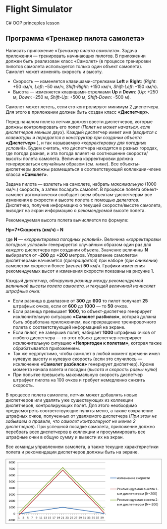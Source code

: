 # Flight Simulator
C# OOP princeples lesson

## Программа «Тренажер пилота самолета»

Написать приложение «*Тренажер пилота самолета*». Задача приложения — тренировать начинающих пилотов. В приложении должен быть реализован класс «Самолет» (в процессе тренировки пилотов самолета используется только один объект самолета). Самолет может изменять скорость и высоту.

- Скорость — изменяется клавишами-стрелками **Left** и **Right**: (*Right*: +50 км/ч, *Left*: –50 км/ч, *Shift-Right*: +150 км/ч, *Shift-Left*: –150 км/ч).
- Высота — изменяется клавишами-стрелками **Up** и **Down**: (*Up*: +250 м, *Down*: –250 м, *Shift-Up*: +500 м, *Shift-Down*: –500 м).

Самолет может лететь, если его контролируют минимум 2 диспетчера. Для этого в приложении должен быть создан класс **«Диспетчер»**.

Перед началом полета летчик должен ввести диспетчеров, которые должны контролировать его полет (*Полет не может начаться, если диспетчеров меньше двух*). Каждый диспетчер имеет имя (*вводится с клавиатуры и передается в конструктор при создании объекта **«Диспетчер»*** ), и так называемую *«корректировку для погодных условий»*. Будем считать, что диспетчера находятся в разных городах, где погода разная, и эта погода влияет на соотношение скорости/высоты полета самолета. Величина корректировки должна генерироваться случайным образом (*см. ниже*). Все объекты-диспетчеры должны размещаться в соответствующей коллекции-члене класса **«Самолет»**.

Задача пилота — взлететь на самолете, набрать *максимальную* (1000 км/ч.) скорость, а затем посадить самолет. В процессе полета объект-самолет автоматически сообщает всем объектам-диспетчерам все изменения в скорости и высоте полета с помощью *делегатов*. Диспетчер, получив информацию о текущей скорости/высоте самолета, выводит на экран информацию о *рекомендуемой* высоте полета.

Рекомендуемая высота полета вычисляется по формуле:

**Hp=7\*Скорость (км/ч) – N**

где **N** — *«корректировка погодных условий»*. Величина *«корректировки погодных условий»* генерируется случайным образом один раз для каждого диспетчера при создании объекта. Значение величины **N** выбирается от **–200** до **+200** метров. Управление самолетом диспетчерами начинается (*прекращается*) при наборе (*при снижении*) самолетом скорости более (*менее*) **50** км/ч. Графики изменения рекомендуемых высот и изменения скорости показаны на рисунке 1.

*Каждый диспетчер, обнаружив разницу между рекомендуемой величиной высоты полета самолета, и текущей величиной начисляет штрафные очки:*

- Если разница в диапазоне от **300** до **600** то пилот получает **25** штрафных очков, если от **600** до **1000** — то **50** очков.
- Если разница превышает **1000**, то объект-диспетчер генерирует исключительную ситуацию **«Самолет разбился»**, которая должна быть обработана приложением, как прекращение тренировочного полета с соответствующей информацией на экране.
- Если пилот, не завершив полет, набирает **1000** штрафных очков от любого диспетчера — то этот объект диспетчер генерирует исключительную ситуацию **«Непригоден к полетам»**, которая также обрабатывается приложением.
- Так же недопустимо, чтобы самолет в любой момент времени имел нулевую высоту и нулевую скорость (если это случилось — исключение **«Самолет разбился»** генерирует диспетчер). Кроме момента начала взлета и посадки (*высота и скорость равны нулю*)
- При попытке превысить максимальную скорость диспетчер штрафует пилота на 100 очков и требует немедленно снизить скорость.

В процессе полета самолета, летчик может добавлять новых диспетчеров или удалять уже существующих из коллекции диспетчеров, контролирующих полет. Для этого необходимо предусмотреть соответствующие пункты меню, а также сохранение штрафных очков, полученных от удаляемого диспетчера (*При этом не забываем о правиле, что самолет контролируют не менее 2 диспетчеров*). При успешной посадке самолета, приложение должно перебрать всех диспетчеров в коллекции и просуммировать все штрафные очки в общую сумму и вывести их на экран.

Все команды управлением самолета, а также текущие характеристики полета и рекомендации диспетчеров должны быть на экране.

![Diagram](/Images/diagram.png)